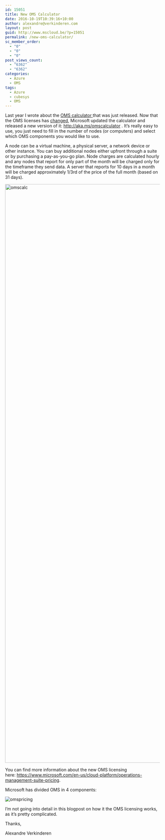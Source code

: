 ```yaml
---
id: 15051
title: New OMS Calculator
date: 2016-10-19T10:39:16+10:00
author: alexandre@verkinderen.com
layout: post
guid: http://www.mscloud.be/?p=15051
permalink: /new-oms-calculator/
sc_member_order:
  - "0"
  - "0"
  - "0"
post_views_count:
  - "6362"
  - "6362"
categories:
  - Azure
  - OMS
tags:
  - Azure
  - cubesys
  - OMS
---
```

Last year I wrote about the <a href="http://www.mscloud.be/oms-calculator/" target="_blank">OMS calculator </a>that was just released. Now that the OMS licenses has <a href="https://www.microsoft.com/en-us/cloud-platform/operations-management-suite-pricing" target="_blank">changed</a>, Microsoft updated the calculator and released a new version of it: <a href="http://aka.ms/omscalculator" target="_blank">http://aka.ms/omscalculator</a> . It&#8217;s really easy to use, you just need to fill in the number of nodes (or computers) and select which OMS components you would like to use.

A node can be a virtual machine, a physical server, a network device or other instance. You can buy additional nodes either upfront through a suite or by purchasing a pay-as-you-go plan. Node charges are calculated hourly and any nodes that report for only part of the month will be charged only for the timeframe they send data. A server that reports for 10 days in a month will be charged approximately 1/3rd of the price of the full month (based on 31 days).

<img class="alignnone size-full wp-image-15131" src="https://mscloudstorage.blob.core.windows.net/mscloudstorage/2016/10/omscalc.png" alt="omscalc" width="1221" height="1878" srcset="/wp-content/uploads/2016/10/omscalc.png 1221w, /wp-content/uploads/2016/10/omscalc-195x300.png 195w, /wp-content/uploads/2016/10/omscalc-768x1181.png 768w, /wp-content/uploads/2016/10/omscalc-666x1024.png 666w" sizes="(max-width: 1221px) 100vw, 1221px" /> 

You can find more information about the new OMS licensing here: https://www.microsoft.com/en-us/cloud-platform/operations-management-suite-pricing.

Microsoft has divided OMS in 4 components:

<img class="alignnone size-full wp-image-15191" src="https://mscloudstorage.blob.core.windows.net/mscloudstorage//2016/10/omspricing.png" alt="omspricing" srcset="/wp-content/uploads/2016/10/omspricing.png 1178w, /wp-content/uploads/2016/10/omspricing-256x300.png 256w, /wp-content/uploads/2016/10/omspricing-768x901.png 768w, /wp-content/uploads/2016/10/omspricing-873x1024.png 873w" sizes="(max-width: 1178px) 100vw, 1178px" /> 

I&#8217;m not going into detail in this blogpost on how it the OMS licensing works, as it&#8217;s pretty complicated.

Thanks,

Alexandre Verkinderen

&nbsp;

&nbsp;

&nbsp;